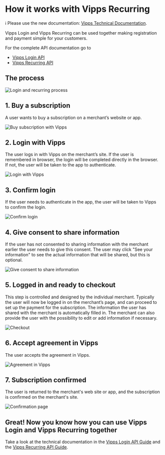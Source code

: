 <!-- START_METADATA
---
title: How it works with Vipps Recurring
sidebar_position: 16
---
END_METADATA -->

# How it works with Vipps Recurring

<!-- START_COMMENT -->

ℹ️ Please use the new documentation:
[Vipps Technical Documentation](https://vippsas.github.io/vipps-developer-docs/).

<!-- END_COMMENT -->

Vipps Login and Vipps Recurring can be used together making registration and payment simple for your customers.

For the complete API documentation go to

* [Vipps Login API](https://vippsas.github.io/vipps-developer-docs/docs/APIs/login-api)
* [Vipps Recurring API](https://vippsas.github.io/vipps-developer-docs/docs/APIs/recurring-api)

## The process

![Login and recurring process](../images/login-recurring-process-v2.svg)

## 1. Buy a subscription

A user wants to buy a subscription on a merchant’s website or app.

![Buy subscription with Vipps](../images/login-recurring-step1-v2.svg)

## 2. Login with Vipps

The user logs in with Vipps on the merchant’s site.
If the user is remembered in browser, the login will be completed directly in the browser. If not, the user will be taken to the app to authenticate.

![Login with Vipps](../images/login-recurring-step2-v2.svg)

## 3. Confirm login

If the user needs to authenticate in the app, the user will be taken to Vipps to confirm the login.

![Confirm login](../images/login-recurring-step3.svg)

## 4. Give consent to share information

If the user has not consented to sharing information with the merchant earlier the user needs to give this consent.
The user may click "See your information" to see the actual information that will be shared, but this is optional.

![Give consent to share information](../images/login-recurring-step4.svg)

## 5. Logged in and ready to checkout

This step is controlled and designed by the individual merchant. Typically the user will now be logged in on the merchant’s page, and can proceed to set up the payment for the subscription. The information the user has shared with the merchant is automatically filled in. The merchant can also provide the user with the possibility to edit or add information if necessary.

![Checkout](../images/login-recurring-step5-v3.svg)

## 6. Accept agreement in Vipps

The user accepts the agreement in Vipps.

![Agreement in Vipps](../images/login-recurring-step6-v2.svg)

## 7. Subscription confirmed

The user is returned to the merchant's web site or app, and the subscription is confirmed on the merchant's site.

![Confirmation page](../images/login-recurring-step7.svg)

## Great! Now you know how you can use Vipps Login and Vipps Recurring together

Take a look at the technical documentation in the [Vipps Login API Guide](vipps-login-api.md) and the [Vipps Recurring API Guide](https://vippsas.github.io/vipps-developer-docs/docs/APIs/recurring-api/vipps-recurring-api).
